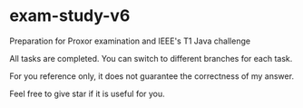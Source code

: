 # exam-study-v6
Preparation for Proxor examination and IEEE's T1 Java challenge

All tasks are completed. You can switch to different branches for each task.

For you reference only, it does not guarantee the correctness of my answer.

Feel free to give star if it is useful for you.
